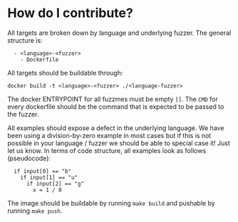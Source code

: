 # How do I contribute?

All targets are broken down by language and underlying fuzzer.
The general structure is:

```
  - <language>-<fuzzer>
    - Dockerfile
```

All targets should be buildable through:

```
docker build -t <language>-<fuzzer> ./<language-fuzzer>
```

The docker ENTRYPOINT for all fuzzmes must be empty `[]`. The `CMD`
for every dockerfile should be the command that is expected to be
passed to the fuzzer.


All examples should expose a defect in the underlying language.
We have been using a division-by-zero example in most cases but
if this is not possible in your language / fuzzer we should be
able to special case it! Just let us know. In terms of code
structure, all examples look as follows (pseudocode):

```
  if input[0] == "b"
    if input[1] == "u"
      if input[2] == "g"
        x = 1 / 0
```

The image should be buildable by running `make build` and pushable
by running `make push`.
